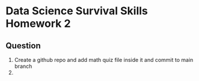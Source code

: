 # Data Science Survival Skills Homework 2

## Question 

1. Create a github repo and add math quiz file inside it and commit to main branch
2. 